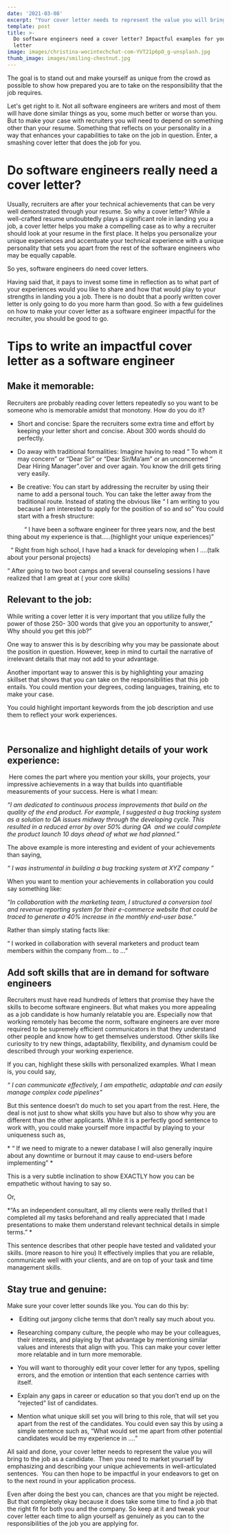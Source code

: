 ```yaml
---
date: '2021-03-08'
excerpt: "Your cover letter needs to represent the value you will bring to the job as a candidate.\_ Then you need to market yourself by emphasizing and describing your unique achievements in well-articulated sentences.\_ You can then hope to be impactful in your endeavors to get on to the next round in your application process.\_\n\n\n"
template: post
title: >-
  Do software engineers need a cover letter? Impactful examples for your cover
  letter
image: images/christina-wocintechchat-com-YVT21p6pO_g-unsplash.jpg
thumb_image: images/smiling-chestnut.jpg
---
```

The goal is to stand out and make yourself as unique from the crowd as possible to show how prepared you are to take on the responsibility that the job requires. 

Let's get right to it. Not all software engineers are writers and most of them will have done similar things as you, some much better or worse than you. But to make your case with recruiters you will need to depend on something other than your resume. Something that reflects on your personality in a way that enhances your capabilities to take on the job in question. Enter, a smashing cover letter that does the job for you. 

# Do software engineers really need a cover letter?

Usually, recruiters are after your technical achievements that can be very well demonstrated through your resume. So why a cover letter? While a well-crafted resume undoubtedly plays a significant role in landing you a job, a cover letter helps you make a compelling case as to why a recruiter should look at your resume in the first place. It helps you personalize your unique experiences and accentuate your technical experience with a unique personality that sets you apart from the rest of the software engineers who may be equally capable. 

So yes, software engineers do need cover letters. 

Having said that, it pays to invest some time in reflection as to what part of your experiences would you like to share and how that would play to your strengths in landing you a job. There is no doubt that a poorly written cover letter is only going to do you more harm than good. So with a few guidelines on how to make your cover letter as a software engineer impactful for the recruiter, you should be good to go. 

# Tips to write an impactful cover letter as a software engineer

## Make it memorable: 

Recruiters are probably reading cover letters repeatedly so you want to be someone who is memorable amidst that monotony. How do you do it? 

*   Short and concise: Spare the recruiters some extra time and effort by keeping your letter short and concise. About 300 words should do perfectly.

*   Do away with traditional formalities: Imagine having to read “ To whom it may concern” or “Dear Sir” or “Dear Sir/Ma’am” or an unconcerned “ Dear Hiring Manager”.over and over again. You know the drill gets tiring very easily. 

*   Be creative: You can start by addressing the recruiter by using their name to add a personal touch. You can take the letter away from the traditional route. Instead of stating the obvious like “ I am writing to you because I am interested to apply for the position of so and so” You could start with a fresh structure:

          “ I have been a software engineer for three years now, and the best thing about my experience is that…..(highlight your unique experiences)”

  “ Right from high school, I have had a knack for developing when I ….(talk about your personal projects)

“ After going to two boot camps and several counseling sessions I have realized that I am great at ( your core skills) 

## Relevant to the job: 

While writing a cover letter it is very important that you utilize fully the power of those 250- 300 words that give you an opportunity to answer,” Why should you get this job?” 

One way to answer this is by describing why you may be passionate about the position in question. However, keep in mind to curtail the narrative of irrelevant details that may not add to your advantage. 

Another important way to answer this is by highlighting your amazing skillset that shows that you can take on the responsibilities that this job entails. You could mention your degrees, coding languages, training, etc to make your case. 

You could highlight important keywords from the job description and use them to reflect your work experiences. 

 

## Personalize and highlight details of your work experience:

 Here comes the part where you mention your skills, your projects, your impressive achievements in a way that builds into quantifiable measurements of your success. Here is what I mean: 

*“I am dedicated to continuous process improvements that build on the quality of the end product. For example, I suggested a bug tracking system as a solution to QA issues midway through the developing cycle. This resulted in a reduced error by over 50% during QA  and we could complete the product launch 10 days ahead of what we had planned.”*

The above example is more interesting and evident of your achievements than saying,

*“ I was instrumental in building a bug tracking system at XYZ company ”*

When you want to mention your achievements in collaboration you could say something like: 

*“In collaboration with the marketing team, I structured a conversion tool and revenue reporting system for their e-commerce website that could be traced to generate a 40% increase in the monthly end-user base.”*

Rather than simply stating facts like:

“ I worked in collaboration with several marketers and product team members within the company from… to …” 

## Add soft skills that are in demand for software engineers

Recruiters must have read hundreds of letters that promise they have the skills to become software engineers. But what makes you more appealing as a job candidate is how humanly relatable you are. Especially now that working remotely has become the norm, software engineers are ever more required to be supremely efficient communicators in that they understand other people and know how to get themselves understood. Other skills like curiosity to try new things, adaptability, flexibility, and dynamism could be described through your working experience.

If you can, highlight these skills with personalized examples. What I mean is, you could say, 

*“ I can communicate effectively, I am empathetic, adaptable and can easily manage complex code pipelines”*

But this sentence doesn’t do much to set you apart from the rest. Here, the deal is not just to show what skills you have but also to show why you are different than the other applicants. While it is a perfectly good sentence to work with, you could make yourself more impactful by playing to your uniqueness such as,

\* “ If we need to migrate to a newer database I will also generally inquire about any downtime or burnout it may cause to end-users before implementing” \*

This is a very subtle inclination to show EXACTLY how you can be empathetic without having to say so. 

Or, 

\*“As an independent consultant, all my clients were really thrilled that I completed all my tasks beforehand and really appreciated that I made presentations to make them understand relevant technical details in simple terms.” \*

This sentence describes that other people have tested and validated your skills. (more reason to hire you) It effectively implies that you are reliable, communicate well with your clients, and are on top of your task and time management skills. 

## Stay true and genuine: 

Make sure your cover letter sounds like you. You can do this by: 

*    Editing out jargony cliche terms that don’t really say much about you. 

*   Researching company culture, the people who may be your colleagues, their interests, and playing by that advantage by mentioning similar values and interests that align with you. This can make your cover letter more relatable and in turn more memorable. 

*   You will want to thoroughly edit your cover letter for any typos, spelling errors, and the emotion or intention that each sentence carries with itself. 

*   Explain any gaps in career or education so that you don’t end up on the “rejected” list of candidates. 

*   Mention what unique skill set you will bring to this role, that will set you apart from the rest of the candidates. You could even say this by using a simple sentence such as, “What would set me apart from other potential candidates would be my experience in ….”

All said and done, your cover letter needs to represent the value you will bring to the job as a candidate.  Then you need to market yourself by emphasizing and describing your unique achievements in well-articulated sentences.  You can then hope to be impactful in your endeavors to get on to the next round in your application process. 

Even after doing the best you can, chances are that you might be rejected. But that completely okay because it does take some time to find a job that the right fit for both you and the company. So keep at it and tweak your cover letter each time to align yourself as genuinely as you can to the responsibilities of the job you are applying for.

 

 

 

 

 

 

 
